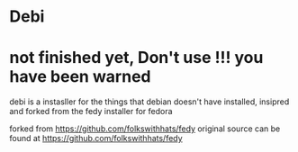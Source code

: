 # Debi

# not finished yet, Don't use !!! you have been warned

debi is a instasller for the things that debian doesn't have installed, 
insipred and forked from the fedy installer for fedora

forked from https://github.com/folkswithhats/fedy 
original source can be found at https://github.com/folkswithhats/fedy
